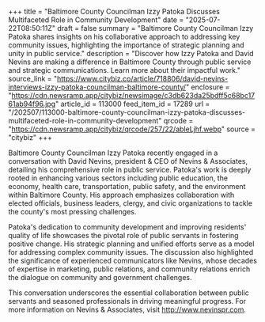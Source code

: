+++
title = "Baltimore County Councilman Izzy Patoka Discusses Multifaceted Role in Community Development"
date = "2025-07-22T08:50:11Z"
draft = false
summary = "Baltimore County Councilman Izzy Patoka shares insights on his collaborative approach to addressing key community issues, highlighting the importance of strategic planning and unity in public service."
description = "Discover how Izzy Patoka and David Nevins are making a difference in Baltimore County through public service and strategic communications. Learn more about their impactful work."
source_link = "https://www.citybiz.co/article/718806/david-nevins-interviews-izzy-patoka-councilman-baltimore-county/"
enclosure = "https://cdn.newsramp.app/citybiz/newsimage/c3db623da25bdff5c68bc1761ab94f96.jpg"
article_id = 113000
feed_item_id = 17289
url = "/202507/113000-baltimore-county-councilman-izzy-patoka-discusses-multifaceted-role-in-community-development"
qrcode = "https://cdn.newsramp.app/citybiz/qrcode/257/22/ableLjhf.webp"
source = "citybiz"
+++

<p>Baltimore County Councilman Izzy Patoka recently engaged in a conversation with David Nevins, president & CEO of Nevins & Associates, detailing his comprehensive role in public service. Patoka's work is deeply rooted in enhancing various sectors including public education, the economy, health care, transportation, public safety, and the environment within Baltimore County. His approach emphasizes collaboration with elected officials, business leaders, clergy, and civic organizations to tackle the county's most pressing challenges.</p><p>Patoka's dedication to community development and improving residents' quality of life showcases the pivotal role of public servants in fostering positive change. His strategic planning and unified efforts serve as a model for addressing complex community issues. The discussion also highlighted the significance of experienced communicators like Nevins, whose decades of expertise in marketing, public relations, and community relations enrich the dialogue on community and government challenges.</p><p>This conversation underscores the essential collaboration between public servants and seasoned professionals in driving meaningful progress. For more information on Nevins & Associates, visit <a href='http://www.nevinspr.com' rel='nofollow' target='_blank'>http://www.nevinspr.com</a>.</p>